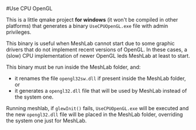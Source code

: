 #Use CPU OpenGL 

This is a little qmake project **for windows** (it won't be compiled in other platforms) that generates a binary `UseCPUOpenGL.exe` file with admin privileges. 

This binary is useful when MeshLab cannot start due to some graphic drivers that do not implement recent versions of OpenGL. In these cases, a (slow) CPU implementation of newer OpenGL leds MeshLab at least to start.

This binary must be run inside the MeshLab folder, and: 
- it renames the file `opengl32sw.dll` if present inside the MeshLab folder, or
- it generates a `opengl32.dll` file that will be used by MeshLab instead of the system one.

Running meshlab, if `glewInit()` fails, `UseCPUOpenGL.exe` will be executed and the new `opengl32.dll` file will be placed in the MeshLab folder, overriding the system one just for MeshLab.
